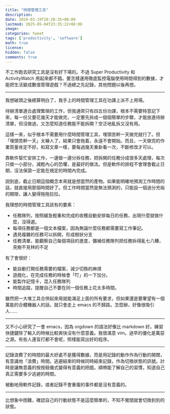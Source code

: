 ```yaml
---
title: "時間管理工具"
description: 
date: 2024-03-19T20:20:35+08:00
lastmod: 2025-05-04T23:35:22+08:00
image: 
categories: tweet
tags: ['productivity', 'software']
math: true
license: 
hidden: false
comments: true
---
```


不工作跑去研究工具是沒有好下場的。不過 Super Productivity 和 ActivityWatch 用起來都不錯。要怎樣運用徹底監控電腦使用時間得到的數據，才能把生活變成數值管理遊戲？不過總之先記錄，其他問題以後再想。

***

我想破頭之後總算明白了，我手上的時間管理工具在功課上派不上用場。

待辦清單適合處理繁瑣的工作，但我通常只有四五份功課，根本不需要特意記下來，每一份又要花幾天才能做完，一定要先拆成一個個簡單的步驟，才能放進待辦清單，但沒做過，又怎麼知道任務能不能拆開？空泛地亂拆又沒有用。

這樣一來，似乎根本不需要用什麼時間管理工具，埋頭苦幹一天做完就行了。但「埋頭苦幹一天」太嚇人了，結果只會拖着，永遠不會開始。而且，一天做完的作業質量肯定不好。和寫文章一樣，要每過幾天重新看一次，不斷修改才可以。

靠軟件幫忙安排工作，一邊做一邊分拆任務，把拆開的任務分成很多天處理，每次只做一小部分，減輕內心的恐懼，是最好的做法。但是軟件的排程不會理會截止日期，沒法保證一定能在規定的時間內完成。

説到底，截止日期這個概念本來就是想當然的產物。如果能明確地預測工作時間的話，就直接用那個時間好了。但工作時間當然是無法預測的，只能設一個過分充裕的期限，讓人變得拖拖拉拉。

我理想的時間管理工具該有的要素：
- 任務隊列，按照緩急輕重和完成的收穫自動安排每日的任務，出現什麼就做什麼，沒得選。
- 每項任務都是一個文本檔案，因為無論什麼任務都需要寫工作筆記。
- 遇見複雜的任務可以拆開，形成樹狀分支
- 任務清單，能觀察自己每個項目的進度，彌補任務隊列把任務拆得亂七八糟，見樹不見林的不足

有了會很好：
- 能自動打開任務需要的檔案，減少切換的麻煩
- 遊戲化，在完成任務的時候會「叮」的一下加分。
- 能製作記憶卡，混入任務隊列
- 時間追蹤，提醒自己不要在同一個任務上花太多時間。

雖然把一大堆工具合併起來用就能滿足上面的所有要求，但如果還是要奢望有一個萬能的合體機器人的話，就只會走上 emacs 的不歸路。怎麼辦，好像很吸引人……

***
又不小心研究了一會 emacs，因為 orgdown 的語法好像比 markdown 好。練習快捷鍵除了輸入的時候比較爽快沒有什麼意義。我很滿意 vim。過早的優化是萬惡之源。有些人連盲打都不會呢，照樣能寫出好的程序。

***
記錄浪費了的時間的最大好處不是獲得數據，而是用記錄的動作作為行動的開關，有意識地「浪費」時間。逃避結束的時候同時結束記錄，作為切換狀態的訊號。計時是讓無意義的按按鈕儀式變得有意義的把戲，順帶能了解自己的習慣，知道自己真正需要多少逃避的時間。

被動地用軟件記錄，或者記錄不會重複的事件都是沒有意義的。
***
比想象中困難，確認自己的行動狀態不是這麼簡單的，不知不覺間就會切換到別的狀態。

